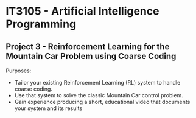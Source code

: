 # IT3105 - Artificial Intelligence Programming
## Project 3 - Reinforcement Learning for the Mountain Car Problem using Coarse Coding

Purposes:
- Tailor your existing Reinforcement Learning (RL) system to handle coarse coding.
- Use that system to solve the classic Mountain Car control problem.
- Gain experience producing a short, educational video that documents your system and its results
